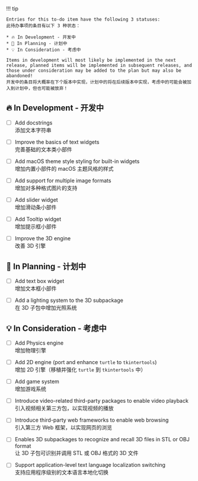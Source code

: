 !!! tip

    Entries for this to-do item have the following 3 statuses:  
    此待办事项的条目有以下 3 种状态：

    * 🔥 In Development - 开发中
    * 📌 In Planning - 计划中
    * 💡 In Consideration - 考虑中

    Items in development will most likely be implemented in the next release, planned items will be implemented in subsequent releases, and those under consideration may be added to the plan but may also be abandoned!  
    开发中的条目将大概率在下个版本中实现，计划中的将在后续版本中实现，考虑中的可能会被加入到计划中，但也可能被放弃！

🔥 In Development - 开发中
--------------------------

- [ ] Add docstrings  
添加文本字符串

- [ ] Improve the basics of text widgets  
完善基础的文本类小部件

- [ ] Add macOS theme style styling for built-in widgets  
增加内置小部件的 macOS 主题风格的样式

- [ ] Add support for multiple image formats  
增加对多种格式图片的支持

- [ ] Add slider widget  
增加滑动条小部件

- [ ] Add Tooltip widget  
增加提示框小部件

- [ ] Improve the 3D engine  
改善 3D 引擎

📌 In Planning - 计划中
-----------------------

- [ ] Add text box widget  
增加文本框小部件

- [ ] Add a lighting system to the 3D subpackage  
在 3D 子包中增加光照系统

💡 In Consideration - 考虑中
----------------------------

- [ ] Add Physics engine  
增加物理引擎

- [ ] Add 2D engine (port and enhance `turtle` to `tkintertools`)  
增加 2D 引擎（移植并强化 `turtle` 到 `tkintertools` 中）

- [ ] Add game system  
增加游戏系统

- [ ] Introduce video-related third-party packages to enable video playback  
引入视频相关第三方包，以实现视频的播放

- [ ] Introduce third-party web frameworks to enable web browsing  
引入第三方 Web 框架，以实现网页的浏览

- [ ] Enables 3D subpackages to recognize and recall 3D files in STL or OBJ format  
让 3D 子包可识别并调用 STL 或 OBJ 格式的 3D 文件

- [ ] Support application-level text language localization switching  
支持应用程序级别的文本语言本地化切换